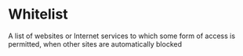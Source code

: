 [Title]: # (Liste blanche)
[Order]: # (134)

# Whitelist

A list of websites or Internet services to which some form of access is permitted, when other sites are automatically blocked